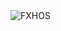 <div align="justify">
<picture>
    <source media="(prefers-color-scheme: dark)" srcset="https://i.ibb.co/GfXY1c3z/output-gif.gif">
    <source media="(prefers-color-scheme: light)" srcset="https://i.ibb.co/GfXY1c3z/output-gif.gif">
    <img alt="FXHOS" src="https://i.ibb.co/GfXY1c3z/output-gif.gif">
</picture>
</div>